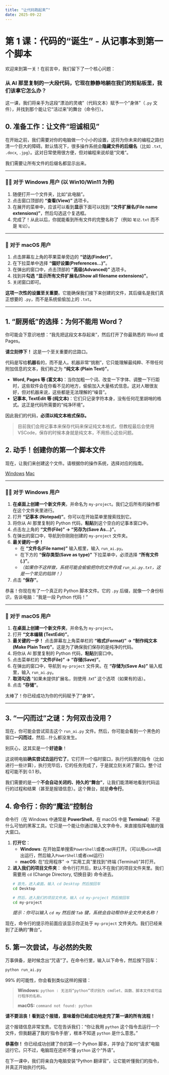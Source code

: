 ```yaml
---
title: "让代码跑起来”"
date: 2025-09-22
---
```


# 第 1 课：代码的“诞生” - 从记事本到第一个脚本

欢迎来到第一关！在前言中，我们留下了一个核心问题：

### 从 AI 那里复制的一大段代码，它现在静静地躺在我们的剪贴板里，我们该拿它怎么办？

这一课，我们将亲手为这段“漂泊的灵魂”（代码文本）赋予一个“身体”（`.py` 文件），并找到那个能让它“活过来”的舞台（命令行）。

## 0. 准备工作：让文件“坦诚相见”

在开始之前，我们需要对你的电脑做一个小小的设置，这将为你未来的编程之路扫清一个巨大的障碍。默认情况下，很多操作系统会**隐藏文件的后缀名**（比如 `.txt`, `.docx`, `.jpg`）。这对日常使用很方便，但对编程来说却是“灾难”。

我们需要让所有文件的后缀名都显示出来。

---

### 👨‍💻 **对于 Windows 用户 (以 Win10/Win11 为例)**

1.  随便打开一个文件夹，比如“此电脑”。
2.  点击窗口顶部的 **“查看(View)”** 选项卡。
3.  在展开的菜单中，应该可以看到**显示**下面可以找到 **“文件扩展名(File name extensions)”**，然后勾选这个复选框。
4.  完成了！从此以后，你就能看到所有文件的完整名称了（例如 `笔记.txt` 而不是 `笔记`）。

<!-- 建议此处配图: 一个展示 "查看" -> "文件扩展名" 的截图 -->

---

### 🍏 **对于 macOS 用户**

1.  点击屏幕左上角的苹果菜单旁边的 **“访达(Finder)”**。
2.  在下拉菜单中选择 **“偏好设置(Preferences...)”**。
3.  在弹出的窗口中，点击顶部的 **“高级(Advanced)”** 选项卡。
4.  找到并**勾选** **“显示所有文件扩展名(Show all filename extensions)”**。
5.  关闭窗口即可。

<!-- 建议此处配图: 一个展示 Finder 偏好设置的截图 -->

**这项一次性的设置至关重要**。它能确保我们接下来创建的文件，其后缀名是我们真正想要的 `.py`，而不是系统偷偷加上的 `.txt`。

---

## 1. “厨房纸”的选择：为何不能用 Word？

你可能会下意识地想：“我先把这段文本存起来”，然后打开了你最熟悉的 Word 或 Pages。

**请立刻停下！** 这是一个至关重要的岔路口。

代码是写给**机器**看的，而不是人。机器非常“挑剔”，它只能理解最纯粹、不带任何附加信息的文本，我们称之为 **“纯文本 (Plain Text)”**。

*   **Word, Pages 等 (富文本)**：当你加粗一个词、改变一下字体、调整一下行距时，这些软件会在你看不见的地方，偷偷加入大量格式信息。这对人眼很友好，但对机器来说，这些都是无法理解的“噪音”。
*   **记事本, TextEdit 等 (纯文本)**：它们只记录字符本身，没有任何花里胡哨的格式。这正是代码所需要的“纯净环境”。

因此我们的代码，**必须以纯文本格式保存。**

> 目前我们会用记事本来保存代码来保证纯文本格式，但教程最后会使用VSCode，保存的时候本身就是纯文本，不用担心这些问题。

## 2. 动手！创建你的第一个脚本文件

现在，让我们来创建这个文件。请根据你的操作系统，选择对应的指南。

<a href="#win">Windows</a>  <a href="#mac">Mac</a>

---
<span id="win"></span>
### 👨‍💻 **对于 Windows 用户**

1.  **在桌面上创建一个新文件夹**，并命名为 `my-project`。我们之后所有的操作都在这个文件夹里进行。
2.  打开 **“记事本 (Notepad)”**。你可以在开始菜单里搜索找到它。
3.  将你从 AI 那里复制的 Python 代码，**粘贴**到这个空白的记事本窗口中。
4.  点击左上角的 **“文件(File)” -> “另存为(Save As...)”**。
5.  在弹出的窗口中，导航到你刚刚创建的 `my-project` 文件夹。
6.  **最关键的一步！**
    *   在 **“文件名(File name)”** 输入框里，输入 `run_ai.py`。
    *   在下方的 **“保存类型(Save as type)”** 下拉菜单中，必须选择 **“所有文件 (*.*)”**。
    *   *（如果你不这样做，系统可能会偷偷把你的文件存成 `run_ai.py.txt`，这是一个常见的陷阱！）*
7.  点击 **“保存”**。

 <!-- 建议此处配图 -->

恭喜！你现在有了一个真正的 Python 脚本文件。它的 `.py` 后缀，就像一个身份标识，告诉电脑：“我是一段 Python 代码！”

---
<span id="mac"></span>
### 🍏 **对于 macOS 用户**

1.  **在桌面上创建一个新文件夹**，并命名为 `my-project`。
2.  打开 **“文本编辑 (TextEdit)”**。
3.  **最关键的一步！** 点击屏幕左上角菜单栏的 **“格式(Format)” -> “制作纯文本(Make Plain Text)”**。这是为了确保我们保存的是纯净的代码。
4.  将你从 AI 那里复制的 Python 代码，**粘贴**到窗口中。
5.  点击菜单栏的 **“文件(File)” -> “存储(Save)”**。
6.  在弹出的窗口中，导航到 `my-project` 文件夹。在 **“存储为(Save As)”** 输入框里，输入 `run_ai.py`。
7.  **取消勾选** “如果未提供扩展名，则使用 .txt” 这个选项（如果有的话）。
8.  点击 **“存储”**。

 <!-- 建议此处配图 -->

太棒了！你已经成功为你的代码赋予了“身体”。

---

## 3. “一闪而过”之谜：为何双击没用？

现在，你可能会尝试双击这个 `run_ai.py` 文件。然后，你可能会看到一个黑色的窗口**一闪而过**，然后...什么都没发生。

别灰心，这其实是一个**好迹象**！

这说明电脑**确实尝试去运行它了**。它打开一个临时窗口，执行代码里的指令（比如进行一些计算），执行完毕后，它的任务完成了，于是就立刻关闭了窗口。整个过程可能不到 0.1 秒。

我们需要的是一个**不会自动关闭的、持久的“舞台”**，让我们能清晰地看到代码运行的过程和结果（甚至是报错信息）。这个舞台，就是**命令行**。

## 4. 命令行：你的“魔法”控制台

命令行（在 Windows 中通常是 **PowerShell**，在 macOS 中是 **Terminal**）不是什么可怕的黑客工具。它只是一个能让你通过输入文字命令，来直接指挥电脑的强大窗口。

1.  **打开它**：
    *   **Windows**: 在开始菜单搜索`PowerShell`或者`cmd`并打开。（可以用`win`+`R`调出运行，然后输入`PowerShell`或者`cmd`运行）
    *   **macOS**: 在“应用程序” -> “实用工具”里找到“终端 (Terminal)”并打开。
2.  **进入我们的项目文件夹**：
    命令行打开后，默认不在我们的项目文件夹里。我们需要用 `cd` (Change Directory, 切换目录) 命令进去。
    ```bash
    # 首先，进入桌面。输入 cd Desktop 然后按回车
    cd Desktop

    # 然后，进入我们的项目文件夹。输入 cd my-project 然后按回车
    cd my-project
    ```
    *提示：你可以输入 `cd my` 然后按 `Tab` 键，系统会自动帮你补全文件夹名称！*

现在，命令行的提示符前面应该显示你正处于 `my-project` 文件夹内。我们已经来到了正确的“舞台”。

## 5. 第一次尝试，与必然的失败

万事俱备，是时候念出“咒语”了。在命令行里，输入以下命令，然后按下回车：

```bash
python run_ai.py
```

99% 的可能性，你会看到类似这样的报错：

> **Windows:**
> `python : 无法将“python”项识别为 cmdlet、函数、脚本文件或可运行程序的名称。`
>
> **macOS:**
> `command not found: python`

**请不要沮丧！看到这个报错，意味着你已经成功地走完了第一课的所有流程！**

这个报错信息非常宝贵。它在告诉我们：“你让我用 `python` 这个指令去运行一个文件，但我翻遍了我的‘指令手册’，根本不知道 `python` 是什么意思。”

**恭喜你！** 你已经成功创建了你的第一个 Python 脚本，并学会了如何“请求”电脑运行它。只不过，电脑现在还听不懂 `python` 这个“外语”。

在下一课中，我们将亲自为电脑安装“Python 翻译官”，让它能听懂我们的指令，并真正开始执行代码。
